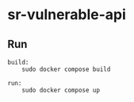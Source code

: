 # sr-vulnerable-api

## Run

```
build:
    sudo docker compose build

run:
    sudo docker compose up

```